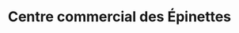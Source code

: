 ---
title: "Centre commercial des Épinettes"
url: /issy-les-moulineaux/centre-commercial-des-epinettes/
shop: centre commercial
---